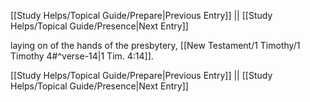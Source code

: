 [[Study Helps/Topical Guide/Prepare|Previous Entry]]  ||  [[Study Helps/Topical Guide/Presence|Next Entry]]

 laying on of the hands of the presbytery, [[New Testament/1 Timothy/1 Timothy 4#^verse-14|1 Tim. 4:14]].

[[Study Helps/Topical Guide/Prepare|Previous Entry]]  ||  [[Study Helps/Topical Guide/Presence|Next Entry]]